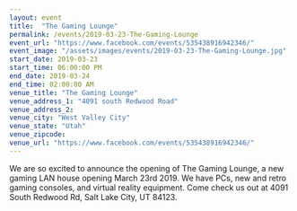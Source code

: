 ```yaml
---
layout: event
title:  "The Gaming Lounge"
permalink: /events/2019-03-23-The-Gaming-Lounge
event_url: "https://www.facebook.com/events/535438916942346/"
event_image: "/assets/images/events/2019-03-23-The-Gaming-Lounge.jpg"
start_date: 2019-03-23
start_time: 06:00:00 PM
end_date: 2019-03-24
end_time: 02:00:00 AM
venue_title: "The Gaming Lounge"
venue_address_1: "4091 south Redwood Road"
venue_address_2:
venue_city: "West Valley City"
venue_state: "Utah"
venue_zipcode: 
venue_url: "https://www.facebook.com/events/535438916942346/"
---
```


We are so excited to announce the opening of The Gaming Lounge, a new gaming LAN house opening March 23rd 2019. We have PCs, new and retro gaming consoles, and virtual reality equipment. Come check us out at 4091 South Redwood Rd, Salt Lake City, UT 84123.